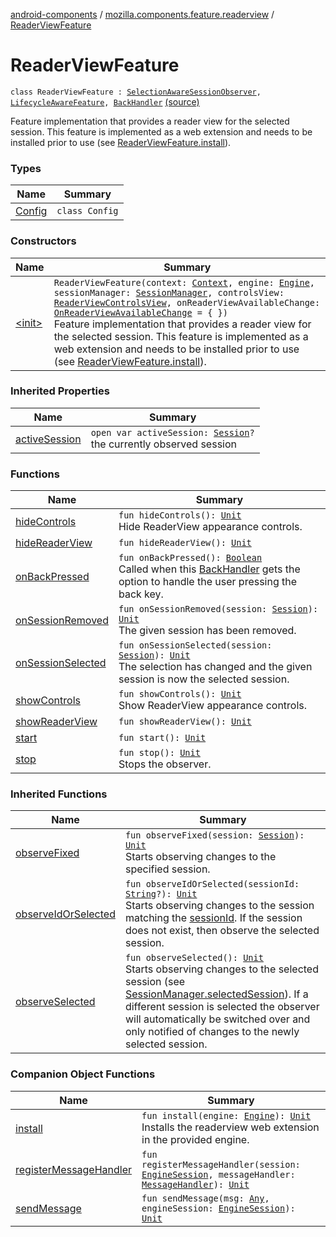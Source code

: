 [android-components](../../index.md) / [mozilla.components.feature.readerview](../index.md) / [ReaderViewFeature](./index.md)

# ReaderViewFeature

`class ReaderViewFeature : `[`SelectionAwareSessionObserver`](../../mozilla.components.browser.session/-selection-aware-session-observer/index.md)`, `[`LifecycleAwareFeature`](../../mozilla.components.support.base.feature/-lifecycle-aware-feature/index.md)`, `[`BackHandler`](../../mozilla.components.support.base.feature/-back-handler/index.md) [(source)](https://github.com/mozilla-mobile/android-components/blob/master/components/feature/readerview/src/main/java/mozilla/components/feature/readerview/ReaderViewFeature.kt#L43)

Feature implementation that provides a reader view for the selected
session. This feature is implemented as a web extension and
needs to be installed prior to use (see [ReaderViewFeature.install](install.md)).

### Types

| Name | Summary |
|---|---|
| [Config](-config/index.md) | `class Config` |

### Constructors

| Name | Summary |
|---|---|
| [&lt;init&gt;](-init-.md) | `ReaderViewFeature(context: `[`Context`](https://developer.android.com/reference/android/content/Context.html)`, engine: `[`Engine`](../../mozilla.components.concept.engine/-engine/index.md)`, sessionManager: `[`SessionManager`](../../mozilla.components.browser.session/-session-manager/index.md)`, controlsView: `[`ReaderViewControlsView`](../../mozilla.components.feature.readerview.view/-reader-view-controls-view/index.md)`, onReaderViewAvailableChange: `[`OnReaderViewAvailableChange`](../-on-reader-view-available-change.md)` = { })`<br>Feature implementation that provides a reader view for the selected session. This feature is implemented as a web extension and needs to be installed prior to use (see [ReaderViewFeature.install](install.md)). |

### Inherited Properties

| Name | Summary |
|---|---|
| [activeSession](../../mozilla.components.browser.session/-selection-aware-session-observer/active-session.md) | `open var activeSession: `[`Session`](../../mozilla.components.browser.session/-session/index.md)`?`<br>the currently observed session |

### Functions

| Name | Summary |
|---|---|
| [hideControls](hide-controls.md) | `fun hideControls(): `[`Unit`](https://kotlinlang.org/api/latest/jvm/stdlib/kotlin/-unit/index.html)<br>Hide ReaderView appearance controls. |
| [hideReaderView](hide-reader-view.md) | `fun hideReaderView(): `[`Unit`](https://kotlinlang.org/api/latest/jvm/stdlib/kotlin/-unit/index.html) |
| [onBackPressed](on-back-pressed.md) | `fun onBackPressed(): `[`Boolean`](https://kotlinlang.org/api/latest/jvm/stdlib/kotlin/-boolean/index.html)<br>Called when this [BackHandler](../../mozilla.components.support.base.feature/-back-handler/index.md) gets the option to handle the user pressing the back key. |
| [onSessionRemoved](on-session-removed.md) | `fun onSessionRemoved(session: `[`Session`](../../mozilla.components.browser.session/-session/index.md)`): `[`Unit`](https://kotlinlang.org/api/latest/jvm/stdlib/kotlin/-unit/index.html)<br>The given session has been removed. |
| [onSessionSelected](on-session-selected.md) | `fun onSessionSelected(session: `[`Session`](../../mozilla.components.browser.session/-session/index.md)`): `[`Unit`](https://kotlinlang.org/api/latest/jvm/stdlib/kotlin/-unit/index.html)<br>The selection has changed and the given session is now the selected session. |
| [showControls](show-controls.md) | `fun showControls(): `[`Unit`](https://kotlinlang.org/api/latest/jvm/stdlib/kotlin/-unit/index.html)<br>Show ReaderView appearance controls. |
| [showReaderView](show-reader-view.md) | `fun showReaderView(): `[`Unit`](https://kotlinlang.org/api/latest/jvm/stdlib/kotlin/-unit/index.html) |
| [start](start.md) | `fun start(): `[`Unit`](https://kotlinlang.org/api/latest/jvm/stdlib/kotlin/-unit/index.html) |
| [stop](stop.md) | `fun stop(): `[`Unit`](https://kotlinlang.org/api/latest/jvm/stdlib/kotlin/-unit/index.html)<br>Stops the observer. |

### Inherited Functions

| Name | Summary |
|---|---|
| [observeFixed](../../mozilla.components.browser.session/-selection-aware-session-observer/observe-fixed.md) | `fun observeFixed(session: `[`Session`](../../mozilla.components.browser.session/-session/index.md)`): `[`Unit`](https://kotlinlang.org/api/latest/jvm/stdlib/kotlin/-unit/index.html)<br>Starts observing changes to the specified session. |
| [observeIdOrSelected](../../mozilla.components.browser.session/-selection-aware-session-observer/observe-id-or-selected.md) | `fun observeIdOrSelected(sessionId: `[`String`](https://kotlinlang.org/api/latest/jvm/stdlib/kotlin/-string/index.html)`?): `[`Unit`](https://kotlinlang.org/api/latest/jvm/stdlib/kotlin/-unit/index.html)<br>Starts observing changes to the session matching the [sessionId](../../mozilla.components.browser.session/-selection-aware-session-observer/observe-id-or-selected.md#mozilla.components.browser.session.SelectionAwareSessionObserver$observeIdOrSelected(kotlin.String)/sessionId). If the session does not exist, then observe the selected session. |
| [observeSelected](../../mozilla.components.browser.session/-selection-aware-session-observer/observe-selected.md) | `fun observeSelected(): `[`Unit`](https://kotlinlang.org/api/latest/jvm/stdlib/kotlin/-unit/index.html)<br>Starts observing changes to the selected session (see [SessionManager.selectedSession](../../mozilla.components.browser.session/-session-manager/selected-session.md)). If a different session is selected the observer will automatically be switched over and only notified of changes to the newly selected session. |

### Companion Object Functions

| Name | Summary |
|---|---|
| [install](install.md) | `fun install(engine: `[`Engine`](../../mozilla.components.concept.engine/-engine/index.md)`): `[`Unit`](https://kotlinlang.org/api/latest/jvm/stdlib/kotlin/-unit/index.html)<br>Installs the readerview web extension in the provided engine. |
| [registerMessageHandler](register-message-handler.md) | `fun registerMessageHandler(session: `[`EngineSession`](../../mozilla.components.concept.engine/-engine-session/index.md)`, messageHandler: `[`MessageHandler`](../../mozilla.components.concept.engine.webextension/-message-handler/index.md)`): `[`Unit`](https://kotlinlang.org/api/latest/jvm/stdlib/kotlin/-unit/index.html) |
| [sendMessage](send-message.md) | `fun sendMessage(msg: `[`Any`](https://kotlinlang.org/api/latest/jvm/stdlib/kotlin/-any/index.html)`, engineSession: `[`EngineSession`](../../mozilla.components.concept.engine/-engine-session/index.md)`): `[`Unit`](https://kotlinlang.org/api/latest/jvm/stdlib/kotlin/-unit/index.html) |
